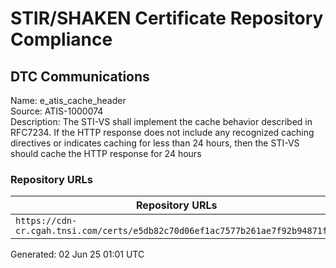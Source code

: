 # STIR/SHAKEN Certificate Repository Compliance

## DTC Communications

Name: e_atis_cache_header\
Source: ATIS-1000074\
Description: The STI-VS shall implement the cache behavior described in RFC7234. If the HTTP response does not include any recognized caching directives or indicates caching for less than 24 hours, then the STI-VS should cache the HTTP response for 24 hours
### Repository URLs

| Repository URLs | Not After |  Problems | Link |
|-----------------|-----------|-----------|------|
| `https://cdn-cr.cgah.tnsi.com/certs/e5db82c70d06ef1ac7577b261ae7f92b94871f9f` | 18&#160;May&#160;25&#160;15:44&#160;UTC | true | [view](../../REPOS/9cda2ddfba9b85e0dbfe55a07cc8a24a4d07a840/README.md) |


Generated: 02 Jun 25 01:01 UTC